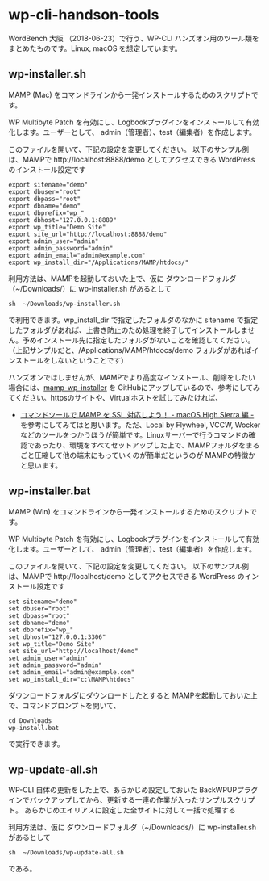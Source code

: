 # wp-cli-handson-tools
WordBench 大阪 （2018-06-23）で行う、WP-CLI ハンズオン用のツール類をまとめたものです。Linux, macOS を想定しています。

## wp-installer.sh
MAMP (Mac) をコマンドラインから一発インストールするためのスクリプトです。

WP Multibyte Patch を有効にし、Logbookプラグインをインストールして有効化します。ユーザーとして、 admin（管理者）、test（編集者）を作成します。

このファイルを開いて、下記の設定を変更してください。
以下のサンプル例は、MAMPで http://localhost:8888/demo としてアクセスできる WordPress のインストール設定です

```
export sitename="demo"
export dbuser="root"
export dbpass="root"
export dbname="demo"
export dbprefix="wp_"
export dbhost="127.0.0.1:8889"
export wp_title="Demo Site"
export site_url="http://localhost:8888/demo"
export admin_user="admin"
export admin_password="admin"
export admin_email="admin@example.com"
export wp_install_dir="/Applications/MAMP/htdocs/"
```

利用方法は、MAMPを起動しておいた上で、仮に ダウンロードフォルダ（~/Downloads/）に wp-installer.sh があるとして
```
sh  ~/Downloads/wp-installer.sh
```
で利用できます。wp_install_dir で指定したフォルダのなかに sitename で指定したフォルダがあれば、上書き防止のため処理を終了してインストールしません。予めインストール先に指定したフォルダがないことを確認してください。
（上記サンプルだと、/Applications/MAMP/htdocs/demo フォルダがあればインストールをしないということです）

ハンズオンではしませんが、MAMPでより高度なインストール、削除をしたい場合には、[mamp-wp-installer](https://github.com/kimipooh/mamp-wp-installer) を GitHubにアップしているので、参考にしてみてください。httpsのサイトや、Virtualホストを試してみたければ、
- [コマンドツールで MAMP を SSL 対応しよう！ - macOS High Sierra 編 -](https://kitaney-wordpress.blogspot.jp/2017/10/mamp-ssl-macos-high-sierra.html)
を参考にしてみてはと思います。ただ、Local by Flywheel, VCCW, Wocker などのツールをつかうほうが簡単です。Linuxサーバーで行うコマンドの確認であったり、環境をすべてセットアップした上で、MAMPフォルダをまるごと圧縮して他の端末にもっていくのが簡単だというのが MAMPの特徴かと思います。

## wp-installer.bat
MAMP (Win) をコマンドラインから一発インストールするためのスクリプトです。

WP Multibyte Patch を有効にし、Logbookプラグインをインストールして有効化します。ユーザーとして、 admin（管理者）、test（編集者）を作成します。

このファイルを開いて、下記の設定を変更してください。
以下のサンプル例は、MAMPで http://localhost/demo としてアクセスできる WordPress のインストール設定です

```
set sitename="demo"
set dbuser="root"
set dbpass="root"
set dbname="demo"
set dbprefix="wp_"
set dbhost="127.0.0.1:3306"
set wp_title="Demo Site"
set site_url="http://localhost/demo"
set admin_user="admin"
set admin_password="admin"
set admin_email="admin@example.com"
set wp_install_dir="c:\MAMP\htdocs"
```

ダウンロードフォルダにダウンロードしたとすると
MAMPを起動しておいた上で、コマンドプロンプトを開いて、

```
cd Downloads
wp-install.bat
```

で実行できます。

## wp-update-all.sh

WP-CLI 自体の更新をした上で、あらかじめ設定しておいた BackWPUPプラグインでバックアップしてから、更新する一連の作業が入ったサンプルスクリプト。
あらかじめエイリアスに設定した全サイトに対して一括で処理する

利用方法は、仮に ダウンロードフォルダ（~/Downloads/）に wp-installer.sh があるとして
```
sh  ~/Downloads/wp-update-all.sh
```
である。
